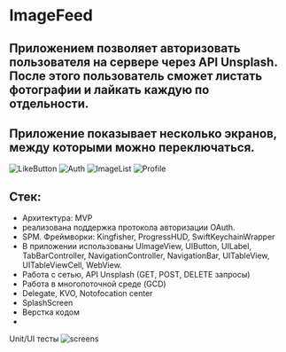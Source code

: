 # ImageFeed

## Приложением позволяет авторизовать пользователя на сервере через API Unsplash. После этого пользователь сможет листать фотографии и лайкать каждую по отдельности.
## Приложение показывает несколько экранов, между которыми можно переключаться.

![LikeButton](https://user-images.githubusercontent.com/97784424/225262396-af0900ee-da93-454f-8739-c12648ec1ece.gif)
![Auth](https://user-images.githubusercontent.com/97784424/225262402-f1c870e8-928c-42f4-8f62-206c14a53e58.gif)
![ImageList](https://user-images.githubusercontent.com/97784424/225262407-849f4e21-25f4-435e-8009-4f87ee98e5cf.gif)
![Profile](https://user-images.githubusercontent.com/97784424/225263632-a33f72f8-110c-452e-a512-ea99d9e0db3a.gif)

## Стек:
* Архитектура: MVP 
* реализована поддержка протокола авторизации OAuth. 
* SPM. Фреймворки: Kingfisher, ProgressHUD, SwiftKeychainWrapper
* В приложении использованы UImageView, UIButton, UILabel, TabBarController, NavigationController, NavigationBar, UITableView, UITableViewCell, WebView.
* Работа с сетью, API Unsplash (GET, POST, DELETE запросы)
* Работа в многопоточной среде (GCD)
* Delegate, KVO, Notofocation center
* SplashScreen
* Верстка кодом 
* 

Unit/UI тесты ![screens](https://user-images.githubusercontent.com/97784424/225261987-3fa9a567-b8b2-4933-aaba-e10ac04fcffa.jpg)
